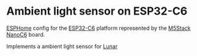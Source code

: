 # Ambient light sensor on ESP32-C6

[ESPHome](https://esphome.io) config for the [ESP32-C6](https://www.espressif.com/en/products/socs/esp32-c6) platform represented by the [M5Stack NanoC6](https://shop.m5stack.com/products/m5stack-nanoc6-dev-kit?srsltid=AfmBOopvmqhGxJ7drjjczL4EeqbU34FQP2QY7R585eRPA7YN8RgOSkBn) board.

Implements a ambient light sensor for [Lunar](https://lunar.fyi)
